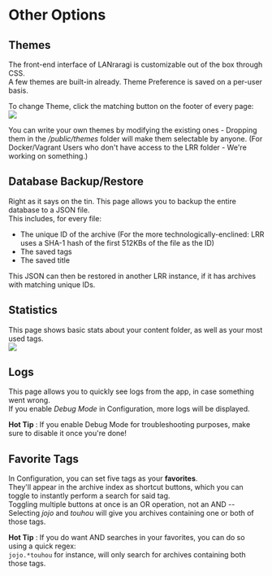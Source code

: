 # Other Options

## Themes

The front-end interface of LANraragi is customizable out of the box through CSS.  
A few themes are built-in already. Theme Preference is saved on a per-user basis.  

To change Theme, click the matching button on the footer of every page:  
![](https://a.pomf.cat/gpuqyn.PNG)  

You can write your own themes by modifying the existing ones - Dropping them in the _/public/themes_ folder will make them selectable by anyone. (For Docker/Vagrant Users who don't have access to the LRR folder - We're working on something.)

## Database Backup/Restore

Right as it says on the tin. This page allows you to backup the entire database to a JSON file.  
This includes, for every file:  
- The unique ID of the archive (For the more technologically-enclined: LRR uses a SHA-1 hash of the first 512KBs of the file as the ID)
- The saved tags 
- The saved title 

This JSON can then be restored in another LRR instance, if it has archives with matching unique IDs.

## Statistics

This page shows basic stats about your content folder, as well as your most used tags.  
![](https://a.pomf.cat/weotok.PNG)  

## Logs

This page allows you to quickly see logs from the app, in case something went wrong.  
If you enable _Debug Mode_ in Configuration, more logs will be displayed.  

**Hot Tip** : If you enable Debug Mode for troubleshooting purposes, make sure to disable it once you're done!

## Favorite Tags

In Configuration, you can set five tags as your **favorites**.  
They'll appear in the archive index as shortcut buttons, which you can toggle to instantly perform a search for said tag.  
Toggling multiple buttons at once is an OR operation, not an AND -- Selecting _jojo_ and _touhou_ will give you archives containing one or both of those tags.

**Hot Tip** : If you do want AND searches in your favorites, you can do so using a quick regex:  
```jojo.*touhou``` for instance, will only search for archives containing both those tags.
